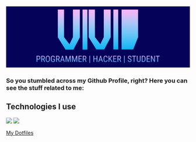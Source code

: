 ![GitHub Logo](/header3.png)
### So you stumbled across my Github Profile, right? Here you can see the stuff related to me:

## Technologies I use
<img src="https://img.shields.io/static/v1?label=OS&message=Linux,%20macOS&color=4191B3&logoColor=4191B3&labelColor=51C9FC&style=for-the-badge&logo=archlinux"></img>
<img src="https://img.shields.io/static/v1?label=Distro&message=Arch&color=blue&style=for-the-badge"></img>


<a href="https://github.com/vividsystem/dotfiles">My Dotfiles</a>
